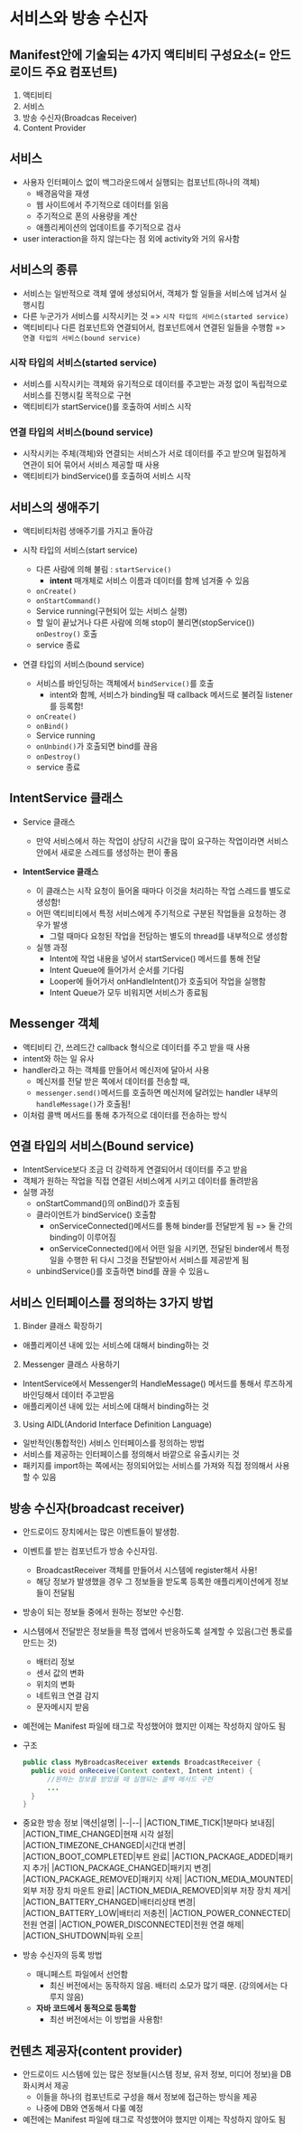# 서비스와 방송 수신자

## Manifest안에 기술되는 4가지 액티비티 구성요소(= 안드로이드 주요 컴포넌트)

1. 액티비티
2. 서비스
3. 방송 수신자(Broadcas Receiver)
4. Content Provider

## 서비스

- 사용자 인터페이스 없이 백그라운드에서 실행되는 컴포넌트(하나의 객체)
  - 배경음악을 재생
  - 웹 사이트에서 주기적으로 데이터를 읽음
  - 주기적으로 폰의 사용량을 계산
  - 애플리케이션의 업데이트를 주기적으로 검사
- user interaction을 하지 않는다는 점 외에 activity와 거의 유사함

## 서비스의 종류

- 서비스는 일반적으로 객체 옆에 생성되어서, 객체가 할 일들을 서비스에 넘겨서 실행시킴
- 다른 누군가가 서비스를 시작시키는 것 => `시작 타입의 서비스(started service)`
- 액티비티나 다른 컴포넌트와 연결되어서, 컴포넌트에서 연결된 일들을 수행함 => `연결 타입의 서비스(bound service)`

### 시작 타입의 서비스(started service)

- 서비스를 시작시키는 객체와 유기적으로 데이터를 주고받는 과정 없이 독립적으로 서비스를 진행시킬 목적으로 구현
- 액티비티가 startService()를 호출하여 서비스 시작

### 연결 타입의 서비스(bound service)

- 시작시키는 주체(객체)와 연결되는 서비스가 서로 데이터를 주고 받으며 밀접하게 연관이 되어 묶어서 서비스 제공할 때 사용
- 액티비티가 bindService()를 호출하여 서비스 시작


## 서비스의 생애주기
- 액티비티처럼 생애주기를 가지고 돌아감
- 시작 타입의 서비스(start service)
  - 다른 사람에 의해 불림 : `startService()`
    - **intent** 매개체로 서비스 이름과 데이터를 함께 넘겨줄 수 있음
  - `onCreate()`
  - `onStartCommand()`
  - Service running(구현되어 있는 서비스 실행)
  - 할 일이 끝났거나 다른 사람에 의해 stop이 불리면(stopService()) `onDestroy()` 호출
  - service 종료

- 연결 타입의 서비스(bound service)
  - 서비스를 바인딩하는 객체에서 `bindService()`를 호출
    - intent와 함께, 서비스가 binding될 때 callback 메서드로 불려질 listener를 등록함!
  - `onCreate()`
  - `onBind()`
  - Service running
  - `onUnbind()`가 호출되면 bind를 끊음
  - `onDestroy()`
  - service 종료

## IntentService 클래스

- Service 클래스
  - 만약 서비스에서 하는 작업이 상당히 시간을 많이 요구하는 작업이라면 서비스 안에서 새로운 스레드를 생성하는 편이 좋음

- **IntentService 클래스**
  - 이 클래스는 시작 요청이 들어올 때마다 이것을 처리하는 작업 스레드를 별도로 생성함!
  - 어떤 액티비티에서 특정 서비스에게 주기적으로 구분된 작업들을 요청하는 경우가 발생
    - 그럴 때마다 요청된 작업을 전담하는 별도의 thread를 내부적으로 생성함
  - 실행 과정
    - Intent에 작업 내용을 넣어서 startService() 메서드를 통해 전달
    - Intent Queue에 들어가서 순서를 기다림
    - Looper에 들어가서 onHandleIntent()가 호출되어 작업을 실행함
    - Intent Queue가 모두 비워지면 서비스가 종료됨


## Messenger 객체

- 액티비티 간, 쓰레드간 callback 형식으로 데이터를 주고 받을 때 사용
- intent와 하는 일 유사
- handler라고 하는 객체를 만들어서 메신저에 달아서 사용
  - 메신저를 전달 받은 쪽에서 데이터를 전송할 때,
  - `messenger.send()`메서드를 호출하면 메신저에 달려있는 handler 내부의 `handleMessage()`가 호출됨!
- 이처럼 콜백 메서드를 통해 추가적으로 데이터를 전송하는 방식


## 연결 타입의 서비스(Bound service)

- IntentService보다 조금 더 강력하게 연결되어서 데이터를 주고 받음
- 객체가 원하는 작업을 직접 연결된 서비스에게 시키고 데이터를 돌려받음
- 실행 과정
  - onStartCommand()의 onBind()가 호출됨
  - 클라이언트가 bindService() 호출함
    - onServiceConnected()메서드를 통해 binder를 전달받게 됨 => 둘 간의 binding이 이루어짐
    - onServiceConnected()에서 어떤 일을 시키면, 전달된 binder에서 특정 일을 수행한 뒤 다시 그것을 전달받아서 서비스를 제공받게 됨
  - unbindService()를 호출하면 bind를 끊을 수 있음ㄴ

## 서비스 인터페이스를 정의하는 3가지 방법

1. Binder 클래스 확장하기
  - 애플리케이션 내에 있는 서비스에 대해서 binding하는 것 
2. Messenger 클래스 사용하기
  - IntentService에서 Messenger의 HandleMessage() 메서드를 통해서 루즈하게 바인딩해서 데이터 주고받음
  - 애플리케이션 내에 있는 서비스에 대해서 binding하는 것 
3. Using AIDL(Andorid Interface Definition Language)
  - 일반적인(통합적인) 서비스 인터페이스를 정의하는 방법
  - 서비스를 제공하는 인터페이스를 정의해서 바깥으로 유출시키는 것
  - 패키지를 import하는 쪽에서는 정의되어있는 서비스를 가져와 직접 정의해서 사용할 수 있음


## 방송 수신자(broadcast receiver)

- 안드로이드 장치에서는 많은 이벤트들이 발생함.
- 이벤트를 받는 컴포넌트가 방송 수신자임.
  - BroadcastReceiver 객체를 만들어서 시스템에 register해서 사용!
  - 해당 정보가 발생했을 경우 그 정보들을 받도록 등록한 애플리케이션에게 정보들이 전달됨
- 방송이 되는 정보들 중에서 원하는 정보만 수신함.
- 시스템에서 전달받은 정보들을 특정 앱에서 반응하도록 설계할 수 있음(그런 통로를 만드는 것)
  - 배터리 정보
  - 센서 값의 변화
  - 위치의 변화
  - 네트워크 연결 감지
  - 문자메시지 받음
- 예전에는 Manifest 파일에 태그로 작성했어야 했지만 이제는 작성하지 않아도 됨
- 구조
  ```java
  public class MyBroadcasReceiver extends BroadcastReceiver {
    public void onReceive(Context context, Intent intent) {
        //원하는 정보를 받았을 때 실행되는 콜백 메서드 구현
        ...
    }
  }
  ```
- 중요한 방송 정보
  |액션|설명|
  |--|--|
  |ACTION_TIME_TICK|1분마다 보내짐|
  |ACTION_TIME_CHANGED|현재 시각 설정|
  |ACTION_TIMEZONE_CHANGED|시간대 변경|
  |ACTION_BOOT_COMPLETED|부트 완료|
  |ACTION_PACKAGE_ADDED|패키지 추가|
  |ACTION_PACKAGE_CHANGED|패키지 변경|
  |ACTION_PACKAGE_REMOVED|패키지 삭제|
  |ACTION_MEDIA_MOUNTED|외부 저장 장치 마운트 완료|
  |ACTION_MEDIA_REMOVED|외부 저장 장치 제거|
  |ACTION_BATTERY_CHANGED|배터리상태 변경|
  |ACTION_BATTERY_LOW|배터리 저충전|
  |ACTION_POWER_CONNECTED|전원 연결|
  |ACTION_POWER_DISCONNECTED|전원 연결 해제|
  |ACTION_SHUTDOWN|파워 오프|

- 방송 수신자의 등록 방법
  - 매니페스트 파일에서 선언함
    - 최신 버전에서는 동작하지 않음. 배터리 소모가 많기 때문. (강의에서는 다루지 않음)
  - **자바 코드에서 동적으로 등록함**
    - 최선 버전에서는 이 방법을 사용함!
    

## 컨텐츠 제공자(content provider)

- 안드로이드 시스템에 있는 많은 정보들(시스템 정보, 유저 정보, 미디어 정보)을 DB화시켜서 제공
  - 이들을 하나의 컴포넌트로 구성을 해서 정보에 접근하는 방식을 제공
  - 나중에 DB와 연동해서 다룰 예정
- 예전에는 Manifest 파일에 태그로 작성했어야 했지만 이제는 작성하지 않아도 됨
